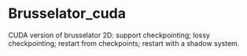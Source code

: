 # Brusselator_cuda
CUDA version of brusselator 2D: support checkpointing; lossy checkpointing; restart from checkpoints; restart with a shadow system.
